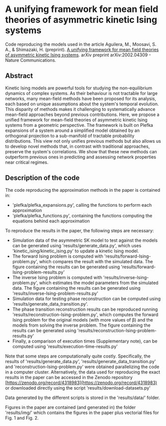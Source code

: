 # A unifying framework for mean field theories of asymmetric kinetic Ising systems

Code reproducing the models used in the article Aguilera, M., Moosavi, S. A., & Shimazaki, H. (preprint). [A unifying framework for mean field theories of asymmetric kinetic Ising systems](https://arxiv.org/abs/2002.04309). arXiv preprint arXiv:2002.04309 - Nature Communications.

## Abstract

Kinetic Ising models are powerful tools for studying the non-equilibrium dynamics of complex systems. As their behaviour is not tractable for large networks, many mean-field methods have been proposed for its analysis, each based on unique assumptions about the system's temporal evolution. This disparity of methods makes it challenging to systematically advance mean-field approaches beyond previous contributions. Here, we propose a unified framework for mean-field theories of asymmetric kinetic Ising systems from a geometric perspective. The framework is built on Plefka expansions of a system around a simplified model obtained by an orthogonal projection to a sub-manifold of tractable probability distributions. This view not only unifies previous methods but also allows us to develop novel methods that, in contrast with traditional approaches, preserve the system's correlations. We show that these new methods can outperform previous ones in predicting and assessing network properties near critical regimes. 

## Description of the code

The code reproducing the approximation methods in the paper is contained in:
* 'plefka/plefka_expansions.py', calling the functions to perform each approximation
* 'plefka/plefka_functions.py', containing the functions computing the equations behind each approximation

To reproduce the results in the paper, the following steps are necessary:
* Simulation data of the asymmetric SK model to test against the models can be generated using 'results/generate_data.py', which uses 'kinetic_ising/kinetic_ising.py' to update a kinetic Ising model.
* The forward Ising problem is computed with 'results/forward-Ising-problem.py', which compares the result with the simulated data. The figure containing the results can be generated using 'results/forward-Ising-problem-results.py'
* The inverse Ising problem is computed with 'results/inverse-Ising-problem.py', which estimates the model parameters from the simulated data. The figure containing the results can be generated using 'results/inverse-Ising-problem-results.py'
* Simulation data for testing phase reconstruction can be computed using 'results/generate_data_transition.py'.
* The phase transition reconstruction results can be reproduced running 'results/reconstruction-Ising-problem.py', which computes the forward Ising problem for the original models (with more values of β) and the models from solving the inverse problem. The figure containing the results can be generated using 'results/reconstruction-Ising-problem-results.py'
* Finally, a comparison of execution times (Supplementary note), can be computed using 'results/execution-time-results.py'

Note that some steps are computationally quite costly. Specifically, the results of  'results/generate_data.py', 'results/generate_data_transition.py' and 'reconstruction-Ising-problem.py' were obtained parallelizing the code in a computer cluster. Alternatively, the data used for reproducing the exact results in the paper can be accessed in the Zenodo repository [https://zenodo.org/record/4318983](https://zenodo.org/record/4318983) or downloaded directly using the script 'results/download-datasets.py'

Data generated by the different scripts is stored in the 'results/data/' folder.

Figures in the paper are contained (and generated in) the folder 'results/img/' which contains the figures in the paper plus vectorial files for Fig. 1 and Fig. 2.

